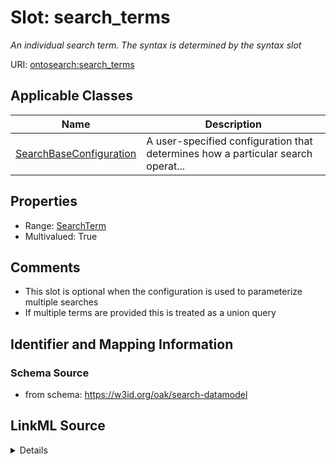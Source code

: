 # Slot: search_terms
_An individual search term. The syntax is determined by the syntax slot_


URI: [ontosearch:search_terms](https://w3id.org/oak/search-datamodel/search_terms)



<!-- no inheritance hierarchy -->




## Applicable Classes

| Name | Description |
| --- | --- |
[SearchBaseConfiguration](SearchBaseConfiguration.md) | A user-specified configuration that determines how a particular search operat...






## Properties

* Range: [SearchTerm](SearchTerm.md)
* Multivalued: True








## Comments

* This slot is optional when the configuration is used to parameterize multiple searches
* If multiple terms are provided this is treated as a union query

## Identifier and Mapping Information







### Schema Source


* from schema: https://w3id.org/oak/search-datamodel




## LinkML Source

<details>
```yaml
name: search_terms
description: An individual search term. The syntax is determined by the syntax slot
comments:
- This slot is optional when the configuration is used to parameterize multiple searches
- If multiple terms are provided this is treated as a union query
from_schema: https://w3id.org/oak/search-datamodel
rank: 1000
multivalued: true
alias: search_terms
owner: SearchBaseConfiguration
domain_of:
- SearchBaseConfiguration
range: SearchTerm

```
</details>